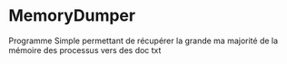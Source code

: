 # MemoryDumper
Programme Simple permettant de récupérer la grande ma majorité de la mémoire des processus vers des doc txt
